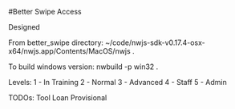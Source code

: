 #Better Swipe Access

Designed 

From better_swipe directory:
~/code/nwjs-sdk-v0.17.4-osx-x64/nwjs.app/Contents/MacOS/nwjs .

To build windows version:
nwbuild -p win32 .

Levels:
1 - In Training
2 - Normal
3 - Advanced
4 - Staff
5 - Admin

TODOs:
Tool Loan
Provisional
